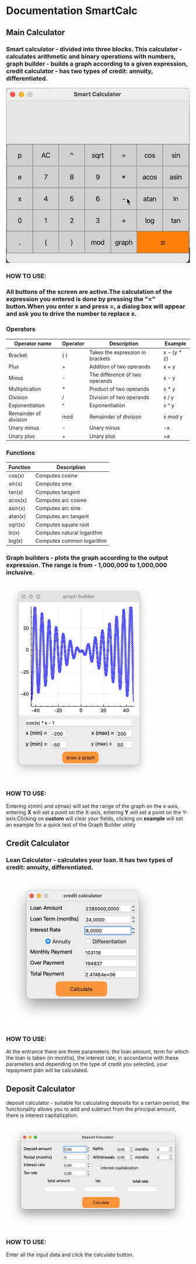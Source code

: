 
Documentation SmartCalc
=============================

Main Calculator
---------------

### Smart calculator - divided into three blocks. This calculator - calculates arithmetic and binary operations with numbers, graph builder - builds a graph according to a given expression, credit calculator - has two types of credit: annuity, differentiated.

![](images/calc.gif)

### HOW TO USE:

### All buttons of the screen are active.The calculation of the expression you entered is done by pressing the "=" button.When you enter x and press =, a dialog box will appear and ask you to drive the number to replace x.

### Operators

	
| Operator name | Operator | Description | Example |
| --- | --- | --- | --- |
| Bracket | ( ) | Takes the expression in brackets | x - (y * z) |
| Plus | + | Addition of two operands | x + y |
| Minus | - | The difference of two operands | x - y |
| Multiplication | * | Product of two operands | x * y |
| Division | / | Division of two operands | x / y |
| Exponentiation | ^ | Exponentiation | x ^ y |
| Remainder of division | mod | Remainder of division | x mod y |
| Unary minus | - | Unary minus | -x |
| Unary plus | + | Unary plus | +a |

### Functions

| Function | Description |
| --- | --- |
| cos(x) | Computes cosine |
| sin(x) | Computes sine |
| tan(x) | Computes tangent |
| acos(x) | Computes arc cosine |
| asin(x) | Computes arc sine |
| atan(x) | Computes arc tangent |
| sqrt(x) | Computes square root |
| ln(x) | Computes natural logarithm |
| log(x) | Computes common logarithm |

      
     
### Graph builders - plots the graph according to the output expression. The range is from - 1,000,000 to 1,000,000 inclusive.

![](images/graph.png)

### HOW TO USE:

 Entering x(min) and x(max) will set the range of the graph on the x-axis, entering **X** will set a point on the X-axis, entering **Y** will set a point on the Y-axis.Clicking on **custom** will clear your fields, clicking on **example** will set an example for a quick test of the Graph Builder utility

Credit Calculator
-----------------

### Loan Calculator - calculates your loan. It has two types of credit: annuity, differentiated.

![](images/credit.png)

### HOW TO USE:

 At the entrance there are three parameters: the loan amount, term for which the loan is taken (in months), the interest rate, in accordance with these parameters and depending on the type of credit you selected, your repayment plan will be calculated.

Deposit Calculator
------------------

 deposit calculator - suitable for calculating deposits for a certain period, the functionality allows you to add and subtract from the principal amount, there is interest capitalization.

![](images/deposit.png)

### HOW TO USE:

 Enter all the input data and click the calculate button.
